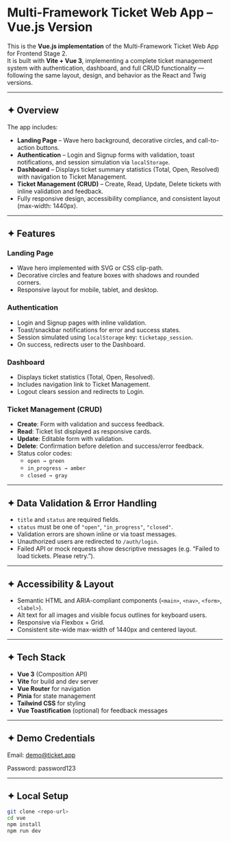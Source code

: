# Multi-Framework Ticket Web App – Vue.js Version

This is the **Vue.js implementation** of the Multi-Framework Ticket Web App for Frontend Stage 2.  
It is built with **Vite + Vue 3**, implementing a complete ticket management system with authentication, dashboard, and full CRUD functionality — following the same layout, design, and behavior as the React and Twig versions.

---

## ✦ Overview
The app includes:
- **Landing Page** – Wave hero background, decorative circles, and call-to-action buttons.
- **Authentication** – Login and Signup forms with validation, toast notifications, and session simulation via `localStorage`.
- **Dashboard** – Displays ticket summary statistics (Total, Open, Resolved) with navigation to Ticket Management.
- **Ticket Management (CRUD)** – Create, Read, Update, Delete tickets with inline validation and feedback.
- Fully responsive design, accessibility compliance, and consistent layout (max-width: 1440px).

---

## ✦ Features

### Landing Page
- Wave hero implemented with SVG or CSS clip-path.  
- Decorative circles and feature boxes with shadows and rounded corners.  
- Responsive layout for mobile, tablet, and desktop.

### Authentication
- Login and Signup pages with inline validation.  
- Toast/snackbar notifications for error and success states.  
- Session simulated using `localStorage` key: `ticketapp_session`.  
- On success, redirects user to the Dashboard.

### Dashboard
- Displays ticket statistics (Total, Open, Resolved).  
- Includes navigation link to Ticket Management.  
- Logout clears session and redirects to Login.

### Ticket Management (CRUD)
- **Create**: Form with validation and success feedback.  
- **Read**: Ticket list displayed as responsive cards.  
- **Update**: Editable form with validation.  
- **Delete**: Confirmation before deletion and success/error feedback.  
- Status color codes:
  - `open → green`
  - `in_progress → amber`
  - `closed → gray`

---

## ✦ Data Validation & Error Handling
- `title` and `status` are required fields.  
- `status` must be one of `"open"`, `"in_progress"`, `"closed"`.  
- Validation errors are shown inline or via toast messages.  
- Unauthorized users are redirected to `/auth/login`.  
- Failed API or mock requests show descriptive messages (e.g. “Failed to load tickets. Please retry.”).

---

## ✦ Accessibility & Layout
- Semantic HTML and ARIA-compliant components (`<main>`, `<nav>`, `<form>`, `<label>`).  
- Alt text for all images and visible focus outlines for keyboard users.  
- Responsive via Flexbox + Grid.  
- Consistent site-wide max-width of 1440px and centered layout.

---

## ✦ Tech Stack
- **Vue 3** (Composition API)
- **Vite** for build and dev server
- **Vue Router** for navigation
- **Pinia** for state management
- **Tailwind CSS** for styling
- **Vue Toastification** (optional) for feedback messages

---

## ✦ Demo Credentials

Email: demo@ticket.app

Password: password123

---

## ✦ Local Setup
```bash
git clone <repo-url>
cd vue
npm install
npm run dev


